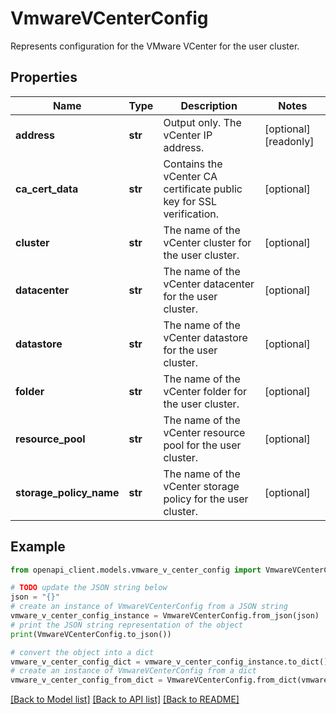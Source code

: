 # VmwareVCenterConfig

Represents configuration for the VMware VCenter for the user cluster.

## Properties

Name | Type | Description | Notes
------------ | ------------- | ------------- | -------------
**address** | **str** | Output only. The vCenter IP address. | [optional] [readonly] 
**ca_cert_data** | **str** | Contains the vCenter CA certificate public key for SSL verification. | [optional] 
**cluster** | **str** | The name of the vCenter cluster for the user cluster. | [optional] 
**datacenter** | **str** | The name of the vCenter datacenter for the user cluster. | [optional] 
**datastore** | **str** | The name of the vCenter datastore for the user cluster. | [optional] 
**folder** | **str** | The name of the vCenter folder for the user cluster. | [optional] 
**resource_pool** | **str** | The name of the vCenter resource pool for the user cluster. | [optional] 
**storage_policy_name** | **str** | The name of the vCenter storage policy for the user cluster. | [optional] 

## Example

```python
from openapi_client.models.vmware_v_center_config import VmwareVCenterConfig

# TODO update the JSON string below
json = "{}"
# create an instance of VmwareVCenterConfig from a JSON string
vmware_v_center_config_instance = VmwareVCenterConfig.from_json(json)
# print the JSON string representation of the object
print(VmwareVCenterConfig.to_json())

# convert the object into a dict
vmware_v_center_config_dict = vmware_v_center_config_instance.to_dict()
# create an instance of VmwareVCenterConfig from a dict
vmware_v_center_config_from_dict = VmwareVCenterConfig.from_dict(vmware_v_center_config_dict)
```
[[Back to Model list]](../README.md#documentation-for-models) [[Back to API list]](../README.md#documentation-for-api-endpoints) [[Back to README]](../README.md)


